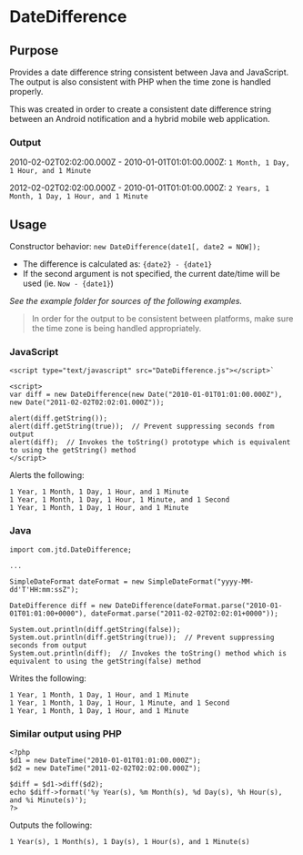 DateDifference
==============

Purpose
-------
Provides a date difference string consistent between Java and JavaScript.  The output is also consistent with PHP when the time zone is handled properly.

This was created in order to create a consistent date difference string between an Android notification and a hybrid mobile web application.

### Output
2010-02-02T02:02:00.000Z - 2010-01-01T01:01:00.000Z: `1 Month, 1 Day, 1 Hour, and 1 Minute`

2012-02-02T02:02:00.000Z - 2010-01-01T01:01:00.000Z: `2 Years, 1 Month, 1 Day, 1 Hour, and 1 Minute`

Usage
-----
Constructor behavior:
`new DateDifference(date1[, date2 = NOW]);`

- The difference is calculated as: `{date2} - {date1}`
- If the second argument is not specified, the current date/time will be used (ie. `Now - {date1}`)

*See the example folder for sources of the following examples.*

> In order for the output to be consistent between platforms, make sure the time zone is being handled appropriately.

### JavaScript
    <script type="text/javascript" src="DateDifference.js"></script>`
    
    <script>
    var diff = new DateDifference(new Date("2010-01-01T01:01:00.000Z"), new Date("2011-02-02T02:02:01.000Z"));
    
    alert(diff.getString());
    alert(diff.getString(true));  // Prevent suppressing seconds from output
    alert(diff);  // Invokes the toString() prototype which is equivalent to using the getString() method
    </script>

Alerts the following:

    1 Year, 1 Month, 1 Day, 1 Hour, and 1 Minute
    1 Year, 1 Month, 1 Day, 1 Hour, 1 Minute, and 1 Second
    1 Year, 1 Month, 1 Day, 1 Hour, and 1 Minute


### Java
    import com.jtd.DateDifference;
    
    ...
    
    SimpleDateFormat dateFormat = new SimpleDateFormat("yyyy-MM-dd'T'HH:mm:ssZ");
    
    DateDifference diff = new DateDifference(dateFormat.parse("2010-01-01T01:01:00+0000"), dateFormat.parse("2011-02-02T02:02:01+0000"));
    
    System.out.println(diff.getString(false));
    System.out.println(diff.getString(true));  // Prevent suppressing seconds from output
    System.out.println(diff);  // Invokes the toString() method which is equivalent to using the getString(false) method

Writes the following:

    1 Year, 1 Month, 1 Day, 1 Hour, and 1 Minute
    1 Year, 1 Month, 1 Day, 1 Hour, 1 Minute, and 1 Second
    1 Year, 1 Month, 1 Day, 1 Hour, and 1 Minute


### Similar output using PHP
    <?php
    $d1 = new DateTime("2010-01-01T01:01:00.000Z");
    $d2 = new DateTime("2011-02-02T02:02:00.000Z");
    
    $diff = $d1->diff($d2);
    echo $diff->format('%y Year(s), %m Month(s), %d Day(s), %h Hour(s), and %i Minute(s)');
    ?>

Outputs the following:

    1 Year(s), 1 Month(s), 1 Day(s), 1 Hour(s), and 1 Minute(s)
